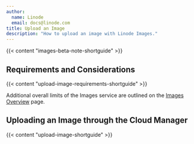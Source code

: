 ```yaml
---
author:
  name: Linode
  email: docs@linode.com
title: Upload an Image
description: "How to upload an image with Linode Images."
---
```


{{< content "images-beta-note-shortguide" >}}

## Requirements and Considerations

{{< content "upload-image-requirements-shortguide" >}}

Additional overall limits of the Images service are outlined on the [Images Overview](/docs/products/tools/images/#limits) page.

## Uploading an Image through the Cloud Manager

{{< content "upload-image-shortguide" >}}